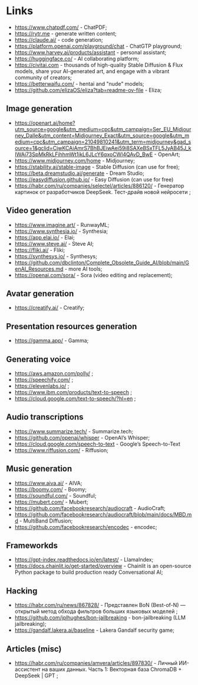 # Links

- https://www.chatpdf.com/ - ChatPDF;
- https://rytr.me - generate written content;
- https://claude.ai/ - code generation;
- https://platform.openai.com/playground/chat - ChatGTP playground;
- https://www.harvey.ai/products/assistant - personal assistant;
- https://huggingface.co/ - AI collaborating platform;
- https://civitai.com - thousands of high-quality Stable Diffusion & Flux models, share your AI-generated art, and engage with a vibrant community of creators;
- https://betterwaifu.com/ - hentai and "nude" models;
- https://github.com/elizaOS/eliza?tab=readme-ov-file - Eliza;

## Image generation

- https://openart.ai/home?utm_source=google&utm_medium=cpc&utm_campaign=Ser_EU_Midjourney_Dalle&utm_content=Midjourney_Exact&utm_source=google&utm_medium=cpc&utm_campaign=21049810241&utm_term=midjourney&gad_source=1&gclid=CjwKCAiAmrS7BhBJEiwAei59i8SAXeBSxTFL5JyAB45J_kIWAj73SpMkRkLFihhmWt1jkL6JLcY6qxoCWl4QAvD_BwE - OpenArt;
- https://www.midjourney.com/home - Midjourney;
- https://stability.ai/stable-image - Stable Diffusion (can use for free);
- https://beta.dreamstudio.ai/generate - Dream Studio;
- https://easydiffusion.github.io/ - Easy Diffusion (can use for free)
- https://habr.com/ru/companies/selectel/articles/886120/ - Генератор картинок от разработчиков DeepSeek. Тест-драйв новой нейросети ;

## Video generation

- https://www.imagine.art/ - RunwayML;
- https://www.synthesia.io/ - Synthesia;
- https://app.elai.io/ - Elai;
- https://www.steve.ai/ - Steve AI;
- https://fliki.ai/ - Fliki;
- https://synthesys.io/ - Synthesys;
- https://github.com/dbclinton/Complete_Obsolete_Guide_AI/blob/main/GenAI_Resources.md - more AI tools;
- https://openai.com/sora/ - Sora (video editing and replacement);

## Avatar generation

- https://creatify.ai/ - Creatify;

## Presentation resources generation

- https://gamma.app/ - Gamma;

## Generating voice

- https://aws.amazon.com/polly/ ;
- https://speechify.com/ ;
- https://elevenlabs.io/ ;
- https://www.ibm.com/products/text-to-speech ;
- https://cloud.google.com/text-to-speech/?hl=en ;

## Audio transcriptions

- https://www.summarize.tech/ - Summarize.tech;
- https://github.com/openai/whisper - OpenAI’s Whisper;
- https://cloud.google.com/speech-to-text -  Google’s Speech-to-Text
- https://www.riffusion.com/ - Riffusion;

## Music generation

- https://www.aiva.ai/ - AIVA;
- https://boomy.com/ - Boomy;
- https://soundful.com/ - Soundful;
- https://mubert.com/ - Mubert;
- https://github.com/facebookresearch/audiocraft - AudioCraft;
- https://github.com/facebookresearch/audiocraft/blob/main/docs/MBD.md - MultiBand Diffusion;
- https://github.com/facebookresearch/encodec - encodec;

## Frameworkds

- https://gpt-index.readthedocs.io/en/latest/ - LlamaIndex;
- https://docs.chainlit.io/get-started/overview - Chainlit is an open-source Python package to build production ready Conversational AI;

## Hacking

- https://habr.com/ru/news/867828/ - Представлен BoN (Best-of-N) — открытый метод обхода фильтров больших языковых моделей ;
- https://github.com/jplhughes/bon-jailbreaking - bon-jailbreaking (LLM jailbreaking);
- https://gandalf.lakera.ai/baseline - Lakera Gandalf security game;

## Articles (misc)

- https://habr.com/ru/companies/amvera/articles/897830/ - Личный ИИ-ассистент на ваших данных. Часть 1: Векторная база ChromaDB + DeepSeek | GPT ;